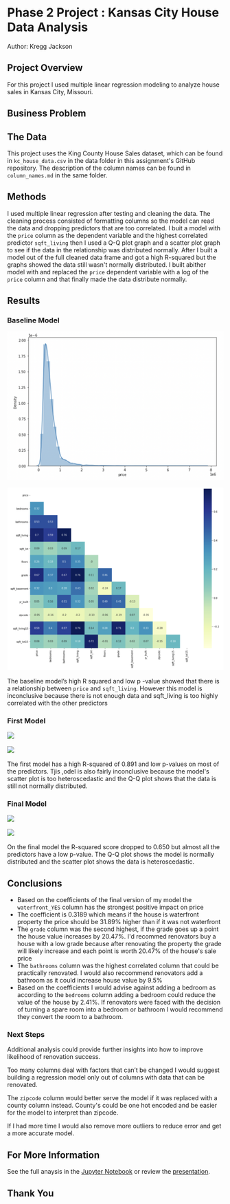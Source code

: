 # Phase 2 Project : Kansas City House Data Analysis

Author: Kregg Jackson

## Project Overview

For this project I used multiple linear regression modeling to analyze house sales in Kansas City, Missouri.

## Business Problem


## The Data

This project uses the King County House Sales dataset, which can be found in `kc_house_data.csv` in the data folder in this assignment's GitHub repository. The description of the column names can be found in `column_names.md` in the same folder.

## Methods

I used multiple linear regression after testing and cleaning the data. The cleaning process consisted of formatting columns so the model can read the data and dropping predictors that are too correlated. I buit a model with the `price` column as the dependent variable and the highest correlated predictor `sqft_living` then I used a Q-Q plot graph and a scatter plot graph to see if the data in the relationship was distributed normally. After I built a model out of the full cleaned data frame and got a high R-squared but the graphs showed the data still wasn't normally distributed. I built abither model with and replaced the `price` dependent variable with a log of the `price` column and that finally made the data distribute normally.

## Results

### Baseline Model
![](images/price_dist.png)

![](images/baseline_heat.png)

The baseline model’s high R squared and low p -value showed that there is a relationship between `price` and `sqft_living`. However this model is inconclusive because there is not enough data and sqft_living is too highly correlated with the other predictors  

### First Model
![](images/images/images/images/first_scatter.png)

![](images/images/images/first_qq.png)

The first model has a high R-squared of 0.891 and low p-values on most of the predictors. Tjis ,odel is also fairly inconclusive because the model's scatter plot is too heteroscedastic and the Q-Q plot shows that the data is still not normally distributed.

### Final Model

![](images/images/final_qq.png)

![](images/fial_scatter.png)

On the final model the R-squared score dropped to 0.650 but almost all the predictors have a low p-value. The Q-Q plot shows the model is normally distributed and the scatter plot shows the data is heteroscedastic. 

## Conclusions

* Based on the coefficients of the final version of my model the `waterfront_YES`  column has the strongest positive impact on price 
* The coefficient is 0.3189 which means if the house is waterfront property the price should be 31.89% higher than if it was not waterfront 
* The `grade` column was the second highest, if the grade goes up a point the house value increases by 20.47%. I'd recommed renovators buy a house with a low grade because after renovating the property the grade will likely increase and each point is worth 20.47% of the house's sale price
* The `bathrooms` column was the highest correlated column that could be practically renovated. I would also reccommend renovators add a bathroom as it could increase house value by 9.5% 
* Based on the coefficients I would advise against adding a bedroom as according to the `bedrooms` column adding a bedroom could reduce the value of the house by 2.41%. If renovators were faced with the decision of turning a spare room into a bedroom or bathroom I would recommend they convert the room to a bathroom.

### Next Steps

Additional analysis could provide further insights into how to improve likelihood of renovation success.

Too many columns deal with factors that can’t be changed I would suggest building a regression model only out of columns with data that can be renovated. 

The `zipcode` column would better serve the model if it was replaced with a county column instead. County's could be one hot encoded and be easier for the model to interpret than zipcode.

If I had more time I would also remove more outliers to reduce error and get a more accurate model.

## For More Information
See the full anaysis in the [Jupyter Notebook](https://github.com/kreggthegoat/dsc-phase-2-project) or review the [presentation](https://docs.google.com/presentation/d/1Mva7ee4uyrx2nWA2A2BdbvN_z8NEzxPM5doaBZ0TjTk/edit?usp=sharing).

## Thank You